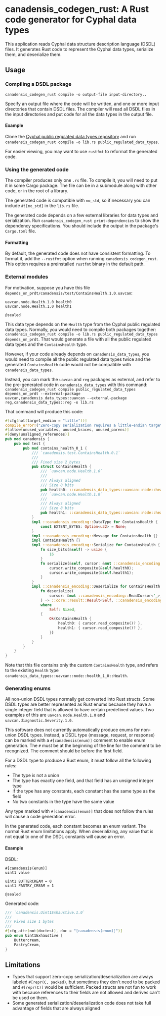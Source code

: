 # canadensis_codegen_rust: A Rust code generator for Cyphal data types

This application reads Cyphal data structure description language (DSDL) files.
It generates Rust code to represent the Cyphal data types, serialize them,
and deserialize them.

## Usage

### Compiling a DSDL package 

`canadensis_codegen_rust compile -o output-file input-directory..`

Specify an output file where the code will be written, and one or more input
directories that contain DSDL files. The compiler will read all DSDL files
in the input directories and put code for all the data types in the output
file.

#### Example

Clone the [Cyphal public regulated data types repository](https://github.com/OpenCyphal/public_regulated_data_types)
and run `canadensis_codegen_rust compile -o lib.rs public_regulated_data_types`.

For easier viewing, you may want to use `rustfmt` to reformat the generated code.

### Using the generated code

The compiler produces only one `.rs` file. To compile it, you will need to put it in
some Cargo package. The file can be in a submodule along with other code, or in the root
of a library.

The generated code is compatible with `no_std`, so if necessary you can include `#![no_std]`
in the `lib.rs` file.

The generated code depends on a few external libraries for data types and serialization.
Run `canadensis_codegen_rust print-dependencies` to show the dependency specifications.
You should include the output in the package's `Cargo.toml` file.

#### Formatting

By default, the generated code does not have consistent formatting. To format it, add the `--rustfmt` option when running
`canadensis_codegen_rust`. This option requires a preinstalled `rustfmt` binary in the default path.

### External modules

For motivation, suppose you have this file `depends_on_prdt/canadensis/test/ContainsHealth.1.0.uavcan`:
```
uavcan.node.Health.1.0 health0
uavcan.node.Health.1.0 health1

@sealed
```

This data type depends on the `Health` type from the Cyphal public regulated
data types. Normally, you would need to compile both packages together:
`canadensis_codegen_rust compile -o lib.rs public_regulated_data_types depends_on_prdt`.
That would generate a file with all the public regulated data types and the
`ContainsHealth` type. 

However, if your code already depends on `canadensis_data_types`, you would
need to compile all the public regulated data types twice and the generated
`ContainsHealth` code would not be compatible with `canadensis_data_types`.

Instead, you can mark the `uavcan` and `reg` packages as external, and refer to
the pre-generated code in `canadensis_data_types` with this command:
`canadensis_codegen_rust compile public_regulated_data_types depends_on_prdt --external-package uavcan,canadensis_data_types::uavcan --external-package reg,canadensis_data_types::reg -o lib.rs`

That command will produce this code:

```rust
#[cfg(not(target_endian = "little"))]
compile_error!("Zero-copy serialization requires a little-endian target");
#[allow(unused_variables, unused_braces, unused_parens)]
#[deny(unaligned_references)]
pub mod canadensis {
    pub mod test {
        pub mod contains_health_0_1 {
            /// `canadensis.test.ContainsHealth.0.1`
            ///
            /// Fixed size 2 bytes
            pub struct ContainsHealth {
                /// `uavcan.node.Health.1.0`
                ///
                /// Always aligned
                /// Size 8 bits
                pub health0: ::canadensis_data_types::uavcan::node::health_1_0::Health,
                /// `uavcan.node.Health.1.0`
                ///
                /// Always aligned
                /// Size 8 bits
                pub health1: ::canadensis_data_types::uavcan::node::health_1_0::Health,
            }
            impl ::canadensis_encoding::DataType for ContainsHealth {
                const EXTENT_BYTES: Option<u32> = None;
            }
            impl ::canadensis_encoding::Message for ContainsHealth {}
            impl ContainsHealth {}
            impl ::canadensis_encoding::Serialize for ContainsHealth {
                fn size_bits(&self) -> usize {
                    16
                }
                fn serialize(&self, cursor: &mut ::canadensis_encoding::WriteCursor<'_>) {
                    cursor.write_composite(&self.health0);
                    cursor.write_composite(&self.health1);
                }
            }
            impl ::canadensis_encoding::Deserialize for ContainsHealth {
                fn deserialize(
                    cursor: &mut ::canadensis_encoding::ReadCursor<'_>,
                ) -> ::core::result::Result<Self, ::canadensis_encoding::DeserializeError>
                where
                    Self: Sized,
                {
                    Ok(ContainsHealth {
                        health0: { cursor.read_composite()? },
                        health1: { cursor.read_composite()? },
                    })
                }
            }
        }
    }
}
```

Note that this file contains only the custom `ContainsHealth` type, and refers to
the existing `Health` type `canadensis_data_types::uavcan::node::health_1_0::Health`.

### Generating enums

All non-union DSDL types normally get converted into Rust structs. Some DSDL
types are better represented as Rust enums because they have a single integer
field that is allowed to have certain predefined values. Two examples of this are
`uavcan.node.Health.1.0` and `uavcan.diagnostic.Severity.1.0`.

This software does not currently automatically produce enums for non-union DSDL
types. Instead, a DSDL type (message, request, or response) can be marked with
a `#[canadensis(enum)]` comment to enable enum generation. The `#` must be at
the beginning of the line for the comment to be recognized. The comment should
be before the first field.

For a DSDL type to produce a Rust enum, it must follow all the following rules:
* The type is not a union
* The type has exactly one field, and that field has an unsigned integer type
* If the type has any constants, each constant has the same type as the field
* No two constants in the type have the same value

Any type marked with `#[canadensis(enum)]` that does not follow the rules
will cause a code generation error.

In the generated code, each constant becomes an enum variant. The normal Rust
enum limitations apply. When deserializing, any value that is not equal to
one of the DSDL constants will cause an error.

#### Example

DSDL:
```text
#[canadensis(enum)]
uint1 value

uint1 BUTTERCREAM = 0
uint1 PASTRY_CREAM = 1

@sealed
```

Generated code:
```rust
/// `canadensis.Uint1Exhaustive.1.0`
///
/// Fixed size 1 bytes
///
#[cfg_attr(not(doctest), doc = "[canadensis(enum)]")]
pub enum Uint1Exhaustive {
    Buttercream,
    PastryCream,
}
```

## Limitations

* Types that support zero-copy serialization/deserialization are always labeled
  `#[repr(C, packed)`, but sometimes they don't need to be packed and `#[repr(C)]`
  would be sufficient. Packed structs are not fun to work with because
  references to their fields are not allowed and derives can't be used on them.
* Some generated serialization/deserialization code does not take full
  advantage of fields that are always aligned
